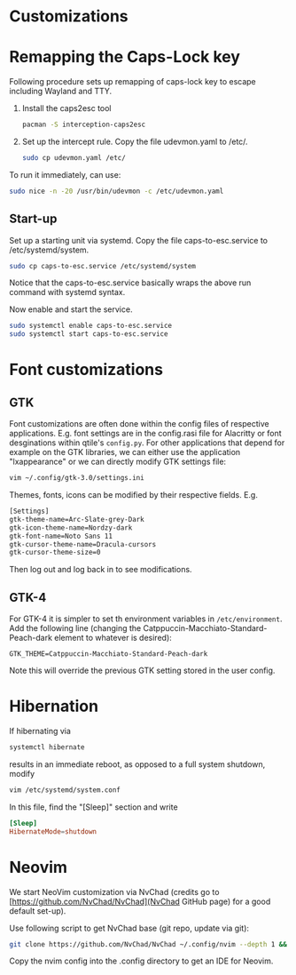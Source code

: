 # Customizations

# Remapping the Caps-Lock key

Following procedure sets up remapping of caps-lock key to escape including Wayland and TTY.

1. Install the caps2esc tool
    ```bash
    pacman -S interception-caps2esc
    ```
2. Set up the intercept rule. Copy the file udevmon.yaml to /etc/.
    ```bash
    sudo cp udevmon.yaml /etc/
    ```

To run it immediately, can use:

```bash
sudo nice -n -20 /usr/bin/udevmon -c /etc/udevmon.yaml
```

## Start-up

Set up a starting unit via systemd. Copy the file caps-to-esc.service to /etc/systemd/system.

```bash
sudo cp caps-to-esc.service /etc/systemd/system
```

Notice that the caps-to-esc.service basically wraps the above run command with systemd syntax.

Now enable and start the service.

```bash
sudo systemctl enable caps-to-esc.service
sudo systemctl start caps-to-esc.service
```

# Font customizations

## GTK

Font customizations are often done within the config files of respective applications. E.g. font settings are in the config.rasi file for Alacritty or font desginations within qtile's `config.py`. For other applications that depend for example on the GTK libraries, we can either use the application "lxappearance" or we can directly modify GTK settings file:

```bash
vim ~/.config/gtk-3.0/settings.ini
```

Themes, fonts, icons can be modified by their respective fields. E.g.

```xml
[Settings]
gtk-theme-name=Arc-Slate-grey-Dark
gtk-icon-theme-name=Nordzy-dark
gtk-font-name=Noto Sans 11
gtk-cursor-theme-name=Dracula-cursors
gtk-cursor-theme-size=0
```

Then log out and log back in to see modifications.

## GTK-4

For GTK-4 it is simpler to set th environment variables in `/etc/environment`. Add the following line (changing the Catppuccin-Macchiato-Standard-Peach-dark element to whatever is desired):

```
GTK_THEME=Catppuccin-Macchiato-Standard-Peach-dark
```

Note this will override the previous GTK setting stored in the user config.

# Hibernation

If hibernating via

```bash
systemctl hibernate
```

results in an immediate reboot, as opposed to a full system shutdown, modify

```bash
vim /etc/systemd/system.conf
```

In this file, find the "[Sleep]" section and write

```conf
[Sleep]
HibernateMode=shutdown
```

# Neovim

We start NeoVim customization via NvChad (credits go to [https://github.com/NvChad/NvChad](NvChad GitHub page) for a good default set-up).

Use following script to get NvChad base (git repo, update via git):

```bash
git clone https://github.com/NvChad/NvChad ~/.config/nvim --depth 1 && nvim
```

Copy the nvim config into the .config directory to get an IDE for Neovim.

